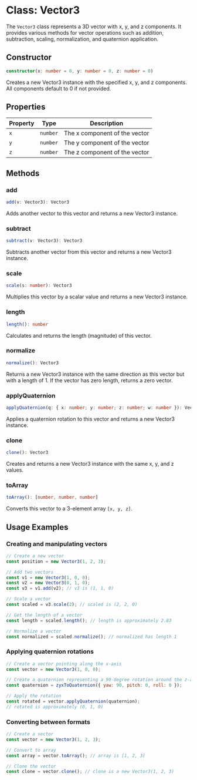 # Class: Vector3

The `Vector3` class represents a 3D vector with x, y, and z components. It provides various methods for vector operations such as addition, subtraction, scaling, normalization, and quaternion application.

## Constructor

```typescript
constructor(x: number = 0, y: number = 0, z: number = 0)
```

Creates a new Vector3 instance with the specified x, y, and z components. All components default to 0 if not provided.

## Properties

| Property | Type     | Description                  |
|----------|----------|------------------------------|
| `x`      | `number` | The x component of the vector |
| `y`      | `number` | The y component of the vector |
| `z`      | `number` | The z component of the vector |

## Methods

### add

```typescript
add(v: Vector3): Vector3
```

Adds another vector to this vector and returns a new Vector3 instance.

### subtract

```typescript
subtract(v: Vector3): Vector3
```

Subtracts another vector from this vector and returns a new Vector3 instance.

### scale

```typescript
scale(s: number): Vector3
```

Multiplies this vector by a scalar value and returns a new Vector3 instance.

### length

```typescript
length(): number
```

Calculates and returns the length (magnitude) of this vector.

### normalize

```typescript
normalize(): Vector3
```

Returns a new Vector3 instance with the same direction as this vector but with a length of 1. If the vector has zero length, returns a zero vector.

### applyQuaternion

```typescript
applyQuaternion(q: { x: number; y: number; z: number; w: number }): Vector3
```

Applies a quaternion rotation to this vector and returns a new Vector3 instance.

### clone

```typescript
clone(): Vector3
```

Creates and returns a new Vector3 instance with the same x, y, and z values.

### toArray

```typescript
toArray(): [number, number, number]
```

Converts this vector to a 3-element array `[x, y, z]`.

## Usage Examples

### Creating and manipulating vectors

```javascript
// Create a new vector
const position = new Vector3(1, 2, 3);

// Add two vectors
const v1 = new Vector3(1, 0, 0);
const v2 = new Vector3(0, 1, 0);
const v3 = v1.add(v2); // v3 is (1, 1, 0)

// Scale a vector
const scaled = v3.scale(2); // scaled is (2, 2, 0)

// Get the length of a vector
const length = scaled.length(); // length is approximately 2.83

// Normalize a vector
const normalized = scaled.normalize(); // normalized has length 1
```

### Applying quaternion rotations

```javascript
// Create a vector pointing along the x-axis
const vector = new Vector3(1, 0, 0);

// Create a quaternion representing a 90-degree rotation around the z-axis
const quaternion = zyxToQuaternion({ yaw: 90, pitch: 0, roll: 0 });

// Apply the rotation
const rotated = vector.applyQuaternion(quaternion);
// rotated is approximately (0, 1, 0)
```

### Converting between formats

```javascript
// Create a vector
const vector = new Vector3(1, 2, 3);

// Convert to array
const array = vector.toArray(); // array is [1, 2, 3]

// Clone the vector
const clone = vector.clone(); // clone is a new Vector3(1, 2, 3)
```
